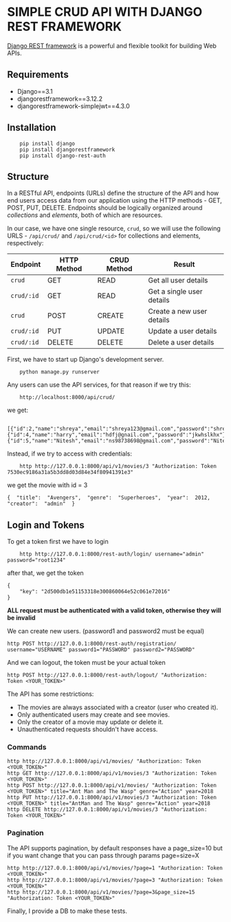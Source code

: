 # SIMPLE CRUD API WITH DJANGO REST FRAMEWORK
[Django REST framework](http://www.django-rest-framework.org/) is a powerful and flexible toolkit for building Web APIs.

## Requirements
- Django==3.1
- djangorestframework==3.12.2
- djangorestframework-simplejwt==4.3.0

## Installation
```
	pip install django
	pip install djangorestframework
	pip install django-rest-auth
```

## Structure
In a RESTful API, endpoints (URLs) define the structure of the API and how end users access data from our application using the HTTP methods - GET, POST, PUT, DELETE. Endpoints should be logically organized around _collections_ and _elements_, both of which are resources.

In our case, we have one single resource, `crud`, so we will use the following URLS - `/api/crud/` and `/api/crud/<id>` for collections and elements, respectively:

Endpoint |HTTP Method | CRUD Method | Result
-- | -- |-- |--
`crud` | GET | READ | Get all user details
`crud/:id` | GET | READ | Get a single user details
`crud`| POST | CREATE | Create a new user details
`crud/:id` | PUT | UPDATE | Update a user details
`crud/:id` | DELETE | DELETE | Delete a user details

First, we have to start up Django's development server.
```
	python manage.py runserver
```
Any users can use the API services, for that reason if we try this:
```
	http://localhost:8000/api/crud/
```
we get:
```
 [{"id":2,"name":"shreya","email":"shreya123@gmail.com","password":"shreya"},{"id":4,"name":"harry","email":"hdfj@gnail.com","password":"jkwhslkhx"},{"id":5,"name":"Nitesh","email":"ns98738698@gmail.com","password":"Nitesh"}]
```
Instead, if we try to access with credentials:
```
	http http://127.0.0.1:8000/api/v1/movies/3 "Authorization: Token 7530ec9186a31a5b3dd8d03d84e34f80941391e3"
```
we get the movie with id = 3
```
{  "title":  "Avengers",  "genre":  "Superheroes",  "year":  2012,  "creator":  "admin"  }
```

## Login and Tokens

To get a token first we have to login
```
	http http://127.0.0.1:8000/rest-auth/login/ username="admin" password="root1234"
```
after that, we get the token
```
{
    "key": "2d500db1e51153318e300860064e52c061e72016"
}
```
**ALL request must be authenticated with a valid token, otherwise they will be invalid**

We can create new users. (password1 and password2 must be equal)
```
http POST http://127.0.0.1:8000/rest-auth/registration/ username="USERNAME" password1="PASSWORD" password2="PASSWORD"
```
And we can logout, the token must be your actual token
```
http POST http://127.0.0.1:8000/rest-auth/logout/ "Authorization: Token <YOUR_TOKEN>" 
```

The API has some restrictions:
-   The movies are always associated with a creator (user who created it).
-   Only authenticated users may create and see movies.
-   Only the creator of a movie may update or delete it.
-   Unauthenticated requests shouldn't have access.

### Commands
```
http http://127.0.0.1:8000/api/v1/movies/ "Authorization: Token <YOUR_TOKEN>"
http GET http://127.0.0.1:8000/api/v1/movies/3 "Authorization: Token <YOUR_TOKEN>"
http POST http://127.0.0.1:8000/api/v1/movies/ "Authorization: Token <YOUR_TOKEN>" title="Ant Man and The Wasp" genre="Action" year=2018
http PUT http://127.0.0.1:8000/api/v1/movies/3 "Authorization: Token <YOUR_TOKEN>" title="AntMan and The Wasp" genre="Action" year=2018
http DELETE http://127.0.0.1:8000/api/v1/movies/3 "Authorization: Token <YOUR_TOKEN>"
```

### Pagination
The API supports pagination, by default responses have a page_size=10 but if you want change that you can pass through params page=size=X
```
http http://127.0.0.1:8000/api/v1/movies/?page=1 "Authorization: Token <YOUR_TOKEN>"
http http://127.0.0.1:8000/api/v1/movies/?page=3 "Authorization: Token <YOUR_TOKEN>"
http http://127.0.0.1:8000/api/v1/movies/?page=3&page_size=15 "Authorization: Token <YOUR_TOKEN>"
```

Finally, I provide a DB to make these tests.

